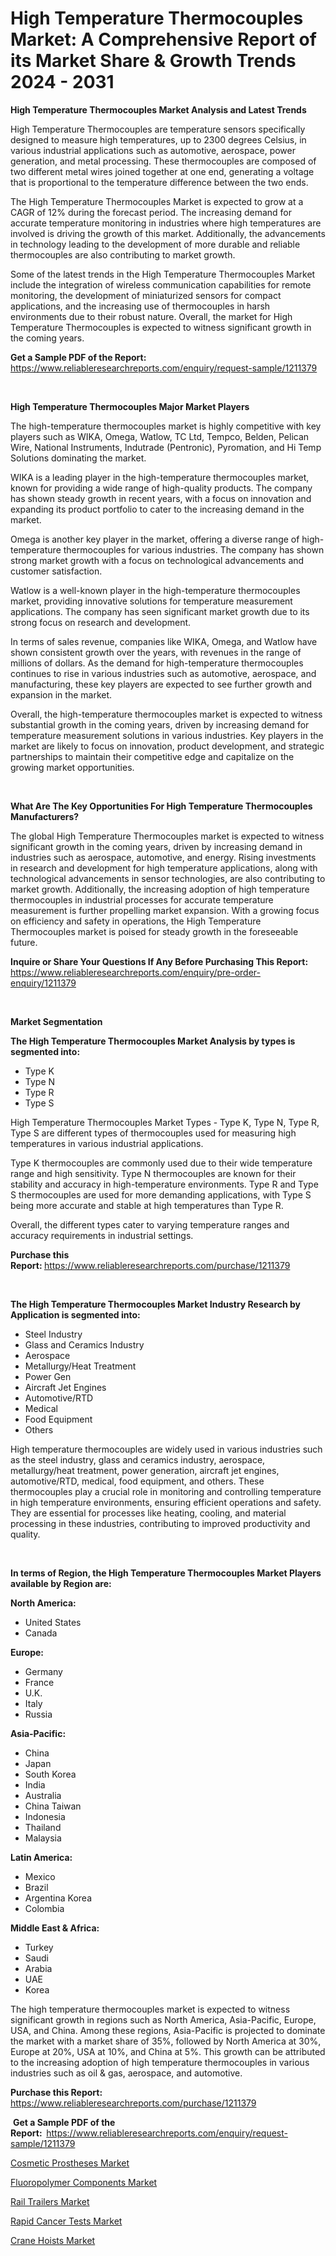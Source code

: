 <p><h1>High Temperature Thermocouples Market: A Comprehensive Report of its Market Share & Growth Trends 2024 - 2031</h1></p><p><strong>High Temperature Thermocouples Market Analysis and Latest Trends</strong></p>
<p><p>High Temperature Thermocouples are temperature sensors specifically designed to measure high temperatures, up to 2300 degrees Celsius, in various industrial applications such as automotive, aerospace, power generation, and metal processing. These thermocouples are composed of two different metal wires joined together at one end, generating a voltage that is proportional to the temperature difference between the two ends.</p><p>The High Temperature Thermocouples Market is expected to grow at a CAGR of 12% during the forecast period. The increasing demand for accurate temperature monitoring in industries where high temperatures are involved is driving the growth of this market. Additionally, the advancements in technology leading to the development of more durable and reliable thermocouples are also contributing to market growth.</p><p>Some of the latest trends in the High Temperature Thermocouples Market include the integration of wireless communication capabilities for remote monitoring, the development of miniaturized sensors for compact applications, and the increasing use of thermocouples in harsh environments due to their robust nature. Overall, the market for High Temperature Thermocouples is expected to witness significant growth in the coming years.</p></p>
<p><strong>Get a Sample PDF of the Report:&nbsp;</strong> <a href="https://www.reliableresearchreports.com/enquiry/request-sample/1211379">https://www.reliableresearchreports.com/enquiry/request-sample/1211379</a></p>
<p>&nbsp;</p>
<p><strong>High Temperature Thermocouples Major Market Players</strong></p>
<p><p>The high-temperature thermocouples market is highly competitive with key players such as WIKA, Omega, Watlow, TC Ltd, Tempco, Belden, Pelican Wire, National Instruments, Indutrade (Pentronic), Pyromation, and Hi Temp Solutions dominating the market.</p><p>WIKA is a leading player in the high-temperature thermocouples market, known for providing a wide range of high-quality products. The company has shown steady growth in recent years, with a focus on innovation and expanding its product portfolio to cater to the increasing demand in the market.</p><p>Omega is another key player in the market, offering a diverse range of high-temperature thermocouples for various industries. The company has shown strong market growth with a focus on technological advancements and customer satisfaction.</p><p>Watlow is a well-known player in the high-temperature thermocouples market, providing innovative solutions for temperature measurement applications. The company has seen significant market growth due to its strong focus on research and development.</p><p>In terms of sales revenue, companies like WIKA, Omega, and Watlow have shown consistent growth over the years, with revenues in the range of millions of dollars. As the demand for high-temperature thermocouples continues to rise in various industries such as automotive, aerospace, and manufacturing, these key players are expected to see further growth and expansion in the market.</p><p>Overall, the high-temperature thermocouples market is expected to witness substantial growth in the coming years, driven by increasing demand for temperature measurement solutions in various industries. Key players in the market are likely to focus on innovation, product development, and strategic partnerships to maintain their competitive edge and capitalize on the growing market opportunities.</p></p>
<p>&nbsp;</p>
<p><strong>What Are The Key Opportunities For High Temperature Thermocouples Manufacturers?</strong></p>
<p><p>The global High Temperature Thermocouples market is expected to witness significant growth in the coming years, driven by increasing demand in industries such as aerospace, automotive, and energy. Rising investments in research and development for high temperature applications, along with technological advancements in sensor technologies, are also contributing to market growth. Additionally, the increasing adoption of high temperature thermocouples in industrial processes for accurate temperature measurement is further propelling market expansion. With a growing focus on efficiency and safety in operations, the High Temperature Thermocouples market is poised for steady growth in the foreseeable future.</p></p>
<p><strong>Inquire or Share Your Questions If Any Before Purchasing This Report:</strong> <a href="https://www.reliableresearchreports.com/enquiry/pre-order-enquiry/1211379">https://www.reliableresearchreports.com/enquiry/pre-order-enquiry/1211379</a></p>
<p>&nbsp;</p>
<p><strong>Market Segmentation</strong></p>
<p><strong>The High Temperature Thermocouples Market Analysis by types is segmented into:</strong></p>
<p><ul><li>Type K</li><li>Type N</li><li>Type R</li><li>Type S</li></ul></p>
<p><p>High Temperature Thermocouples Market Types - Type K, Type N, Type R, Type S are different types of thermocouples used for measuring high temperatures in various industrial applications. </p><p>Type K thermocouples are commonly used due to their wide temperature range and high sensitivity. Type N thermocouples are known for their stability and accuracy in high-temperature environments. Type R and Type S thermocouples are used for more demanding applications, with Type S being more accurate and stable at high temperatures than Type R.</p><p>Overall, the different types cater to varying temperature ranges and accuracy requirements in industrial settings.</p></p>
<p><strong>Purchase this Report:&nbsp;</strong><a href="https://www.reliableresearchreports.com/purchase/1211379">https://www.reliableresearchreports.com/purchase/1211379</a></p>
<p>&nbsp;</p>
<p><strong>The High Temperature Thermocouples Market Industry Research by Application is segmented into:</strong></p>
<p><ul><li>Steel Industry</li><li>Glass and Ceramics Industry</li><li>Aerospace</li><li>Metallurgy/Heat Treatment</li><li>Power Gen</li><li>Aircraft Jet Engines</li><li>Automotive/RTD</li><li>Medical</li><li>Food Equipment</li><li>Others</li></ul></p>
<p><p>High temperature thermocouples are widely used in various industries such as the steel industry, glass and ceramics industry, aerospace, metallurgy/heat treatment, power generation, aircraft jet engines, automotive/RTD, medical, food equipment, and others. These thermocouples play a crucial role in monitoring and controlling temperature in high temperature environments, ensuring efficient operations and safety. They are essential for processes like heating, cooling, and material processing in these industries, contributing to improved productivity and quality.</p></p>
<p>&nbsp;</p>
<p><strong>In terms of Region, the High Temperature Thermocouples Market Players available by Region are:</strong></p>
<p>
    <p> <strong> North America: </strong>
        <ul>
            <li>United States</li>
            <li>Canada</li>
        </ul>
        </p> 
    <p> <strong> Europe: </strong>
        <ul>
            <li>Germany</li>
            <li>France</li>
            <li>U.K.</li>
            <li>Italy</li>
            <li>Russia</li>
        </ul>
        </p> 
    <p> <strong> Asia-Pacific: </strong>
        <ul>
            <li>China</li>
            <li>Japan</li>
            <li>South Korea</li>
            <li>India</li>
            <li>Australia</li>
            <li>China Taiwan</li>
            <li>Indonesia</li>
            <li>Thailand</li>
            <li>Malaysia</li>
        </ul>
        </p> 
    <p> <strong> Latin America: </strong>
        <ul>
            <li>Mexico</li>
            <li>Brazil</li>
            <li>Argentina Korea</li>
            <li>Colombia</li>
        </ul>
        </p> 
    <p> <strong> Middle East & Africa: </strong>
        <ul>
            <li>Turkey</li>
            <li>Saudi</li>
            <li>Arabia</li>
            <li>UAE</li>
            <li>Korea</li>
        </ul>
    </p>
    </p>
<p><p>The high temperature thermocouples market is expected to witness significant growth in regions such as North America, Asia-Pacific, Europe, USA, and China. Among these regions, Asia-Pacific is projected to dominate the market with a market share of 35%, followed by North America at 30%, Europe at 20%, USA at 10%, and China at 5%. This growth can be attributed to the increasing adoption of high temperature thermocouples in various industries such as oil & gas, aerospace, and automotive.</p></p>
<p><strong>Purchase this Report: </strong><a href="https://www.reliableresearchreports.com/purchase/1211379">https://www.reliableresearchreports.com/purchase/1211379</a></p>
<p>&nbsp;<strong>Get a Sample PDF of the Report:&nbsp;&nbsp;</strong><a href="https://www.reliableresearchreports.com/enquiry/request-sample/1211379">https://www.reliableresearchreports.com/enquiry/request-sample/1211379</a></p>
<p><strong></strong></p>
<p><p><a href="https://medium.com/@besaosmani1903/cosmetic-prostheses-market-size-and-market-trends-complete-industry-overview-2024-to-2031-d5202b83d24c">Cosmetic Prostheses Market</a></p><p><a href="https://medium.com/@judyhunter52/fluoropolymer-components-market-insight-market-trends-growth-forecasted-from-2024-to-2031-9f6f49cd6bfb">Fluoropolymer Components Market</a></p><p><a href="https://github.com/pizolina/Market-Research-Report-List-3/blob/main/rail-trailers-market.md">Rail Trailers Market</a></p><p><a href="https://medium.com/@besaosmani1903/rapid-cancer-tests-market-trends-and-market-analysis-forecasted-for-period-2024-2031-ec6d52d157a9">Rapid Cancer Tests Market</a></p><p><a href="https://github.com/danielneavesallisons03mba/Market-Research-Report-List-1/blob/main/crane-hoists-market.md">Crane Hoists Market</a></p></p>